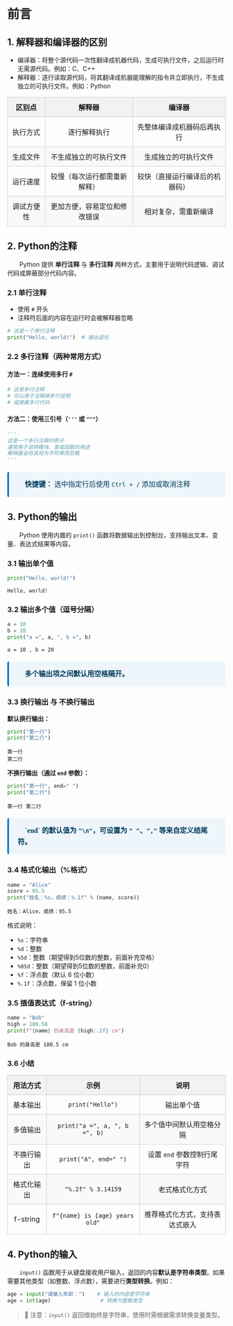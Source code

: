 # 前言
## 1. 解释器和编译器的区别
- 编译器：将整个源代码一次性翻译成机器代码，生成可执行文件，之后运行时无需源代码。例如：C、C++
- 解释器：逐行读取源代码，将其翻译成机器能理解的指令并立即执行，不生成独立的可执行文件。例如：Python

<div align="center">
  <table style="border-collapse: collapse; width: 100%; text-align: center; font-size: 16px;">
    <thead>
      <tr style="background-color: #f2f2f2;">
        <th style="border: 1px solid #ccc; padding: 10px;">区别点</th>
        <th style="border: 1px solid #ccc; padding: 10px;">解释器</th>
        <th style="border: 1px solid #ccc; padding: 10px;">编译器</th>
      </tr>
    </thead>
    <tbody>
      <tr>
        <td style="border: 1px solid #ccc; padding: 10px;">执行方式</td>
        <td style="border: 1px solid #ccc; padding: 10px;">逐行解释执行</td>
        <td style="border: 1px solid #ccc; padding: 10px;">先整体编译成机器码后再执行</td>
      </tr>
      <tr style="background-color: #f9f9f9;">
        <td style="border: 1px solid #ccc; padding: 10px;">生成文件</td>
        <td style="border: 1px solid #ccc; padding: 10px;">不生成独立的可执行文件</td>
        <td style="border: 1px solid #ccc; padding: 10px;">生成独立的可执行文件</td>
      </tr>
      <tr>
        <td style="border: 1px solid #ccc; padding: 10px;">运行速度</td>
        <td style="border: 1px solid #ccc; padding: 10px;">较慢（每次运行都需重新解释）</td>
        <td style="border: 1px solid #ccc; padding: 10px;">较快（直接运行编译后的机器码）</td>
      </tr>
      <tr style="background-color: #f9f9f9;">
        <td style="border: 1px solid #ccc; padding: 10px;">调试方便性</td>
        <td style="border: 1px solid #ccc; padding: 10px;">更加方便，容易定位和修改错误</td>
        <td style="border: 1px solid #ccc; padding: 10px;">相对复杂，需重新编译</td>
      </tr>
    </tbody>
  </table>
</div>

## 2. Python的注释

&emsp;&emsp;Python 提供 **单行注释** 与 **多行注释** 两种方式，主要用于说明代码逻辑、调试代码或屏蔽部分代码内容。

### 2.1 单行注释

* 使用 `#` 开头
* 注释符后面的内容在运行时会被解释器忽略

```python
# 这是一个单行注释
print("Hello, world!")  # 输出语句
```

### 2.2 多行注释（两种常用方式）

#### 方法一：连续使用多行 `#`

```python
# 这是多行注释
# 可以用于注释掉多行说明
# 或屏蔽多行代码
```

#### 方法二：使用三引号（`'''` 或 `"""`）

```python
'''
这是一个多行注释的例子
通常用于说明模块、类或函数的用途
解释器会将其视为字符串而忽略
'''
```

<div style="
  border-left: 4px solid #007acc;
  background-color: #eef6fb;
  padding: 16px 20px;
  margin: 20px 0;
  color: #003b5c;
  font-family: 'Times New Roman', serif;
  font-size: 16px;
  line-height: 1.6;
  border-radius: 4px;
">
  <strong>📌 快捷键：</strong> 选中指定行后使用 <code>Ctrl + /</code> 添加或取消注释
</div>

## 3. Python的输出

&emsp;&emsp;Python 使用内置的 `print()` 函数将数据输出到控制台，支持输出文本、变量、表达式结果等内容。

### 3.1 输出单个值

```python
print("Hello, world!")
```
```
Hello, world!
```


### 3.2 输出多个值（逗号分隔）

```python
a = 10
b = 20
print("a =", a, ", b =", b)
```
```
a = 10 , b = 20
```
<div style="
  border-left: 4px solid #007acc;
  background-color: #eef6fb;
  padding: 16px 20px;
  margin: 20px 0;
  color: #003b5c;
  font-family: 'Times New Roman', serif;
  font-size: 16px;
  line-height: 1.6;
  border-radius: 4px;
">
  <strong>📌 多个输出项之间默认用空格隔开。</strong>
</div>


### 3.3 换行输出 与 不换行输出

**默认换行输出：**

```python
print("第一行")
print("第二行")
```
```
第一行
第二行
```

**不换行输出（通过 `end` 参数）：**

```python
print("第一行", end=" ")
print("第二行")
```
```
第一行 第二行
```
<div style="
  border-left: 4px solid #007acc;
  background-color: #eef6fb;
  padding: 16px 20px;
  margin: 20px 0;
  color: #003b5c;
  font-family: 'Times New Roman', serif;
  font-size: 16px;
  line-height: 1.6;
  border-radius: 4px;
">
  <strong>📌 `end` 的默认值为 <code>"\n"</code>，可设置为 <code>" "</code>、<code>","</code> 等来自定义结尾符。</strong>
</div>


### 3.4 格式化输出（%格式）

```python
name = "Alice"
score = 95.5
print("姓名：%s，成绩：%.1f" % (name, score))
```
```
姓名：Alice，成绩：95.5
```

格式说明：

* `%s`：字符串
* `%d`：整数
* `%5d`：整数（期望得到5位数的整数，前面补充空格）
* `%05d`：整数（期望得到5位数的整数，前面补充0）
* `%f`：浮点数（默认 6 位小数）
* `%.1f`：浮点数，保留 1 位小数

### 3.5 插值表达式（f-string）

```python
name = "Bob"
high = 180.58
print(f"{name} 的身高是 {high:.1f} cm")
```
```
Bob 的身高是 180.5 cm
```


### 3.6 小结

<div align="center">
  <table style="border-collapse: collapse; width: 100%; text-align: center; font-size: 16px;">
    <thead>
      <tr style="background-color: #f2f2f2;">
        <th style="border: 1px solid #ccc; padding: 10px;">用法方式</th>
        <th style="border: 1px solid #ccc; padding: 10px;">示例</th>
        <th style="border: 1px solid #ccc; padding: 10px;">说明</th>
      </tr>
    </thead>
    <tbody>
      <tr>
        <td style="border: 1px solid #ccc; padding: 10px;">基本输出</td>
        <td style="border: 1px solid #ccc; padding: 10px;"><code>print("Hello")</code></td>
        <td style="border: 1px solid #ccc; padding: 10px;">输出单个值</td>
      </tr>
      <tr style="background-color: #f9f9f9;">
        <td style="border: 1px solid #ccc; padding: 10px;">多值输出</td>
        <td style="border: 1px solid #ccc; padding: 10px;"><code>print("a =", a, ", b =", b)</code></td>
        <td style="border: 1px solid #ccc; padding: 10px;">多个值中间默认用空格分隔</td>
      </tr>
      <tr>
        <td style="border: 1px solid #ccc; padding: 10px;">不换行输出</td>
        <td style="border: 1px solid #ccc; padding: 10px;"><code>print("A", end=" ")</code></td>
        <td style="border: 1px solid #ccc; padding: 10px;">设置 <code>end</code> 参数控制行尾字符</td>
      </tr>
      <tr style="background-color: #f9f9f9;">
        <td style="border: 1px solid #ccc; padding: 10px;">格式化输出</td>
        <td style="border: 1px solid #ccc; padding: 10px;"><code>"%.2f" % 3.14159</code></td>
        <td style="border: 1px solid #ccc; padding: 10px;">老式格式化方式</td>
      </tr>
      <tr>
        <td style="border: 1px solid #ccc; padding: 10px;">f-string</td>
        <td style="border: 1px solid #ccc; padding: 10px;"><code>f"{name} is {age} years old"</code></td>
        <td style="border: 1px solid #ccc; padding: 10px;">推荐格式化方式，支持表达式嵌入</td>
      </tr>
    </tbody>
  </table>
</div>

## 4. Python的输入

&emsp;&emsp;`input()` 函数用于从键盘接收用户输入，返回的内容**默认是字符串类型**。如果需要其他类型（如整数、浮点数），需要进行**类型转换**。例如：

```python
age = input("请输入年龄：")    # 输入的内容是字符串
age = int(age)                # 转换为整数类型
```

> 📌 注意：`input()` 返回值始终是字符串，使用时需根据需求转换变量类型。
